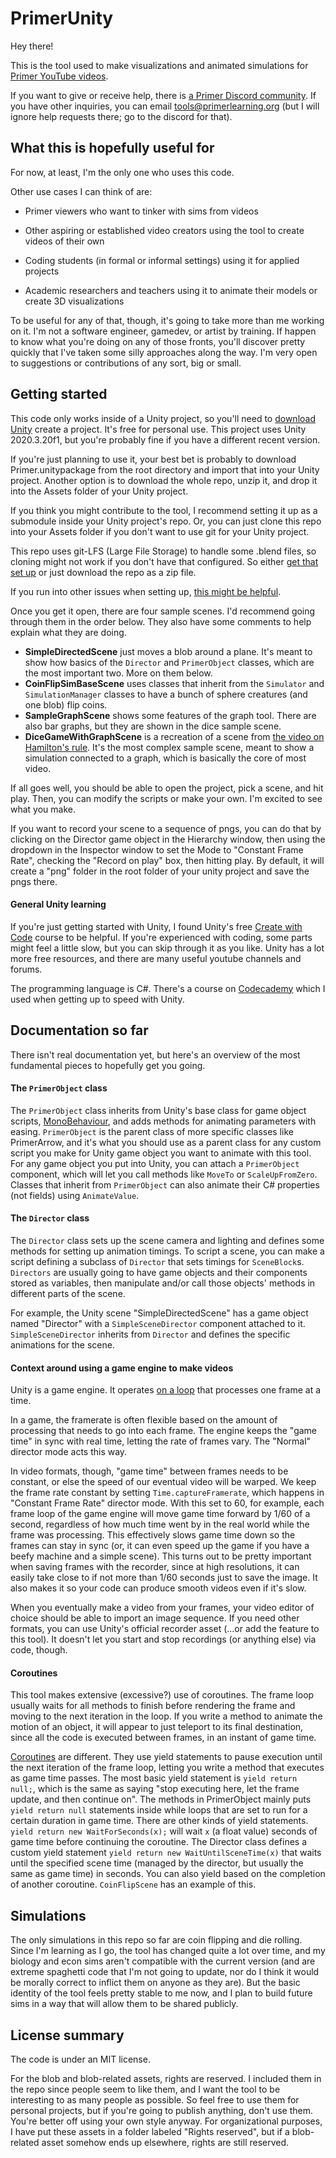 # PrimerUnity
Hey there!

This is the tool used to make visualizations and animated simulations for [Primer YouTube videos](https://www.youtube.com/channel/UCKzJFdi57J53Vr_BkTfN3uQ).

If you want to give or receive help, there is [a Primer Discord community](https://discord.gg/NbruaNW). If you have other inquiries, you can email tools@primerlearning.org (but I will ignore help requests there; go to the discord for that).

## What this is hopefully useful for
For now, at least, I'm the only one who uses this code.

Other use cases I can think of are:

- Primer viewers who want to tinker with sims from videos

- Other aspiring or established video creators using the tool to create videos of their own

- Coding students (in formal or informal settings) using it for applied projects

- Academic researchers and teachers using it to animate their models or create 3D visualizations

To be useful for any of that, though, it's going to take more than me working on it. I'm not a software engineer, gamedev, or artist by training. If happen to know what you're doing on any of those fronts, you'll discover pretty quickly that I've taken some silly approaches along the way. I'm very open to suggestions or contributions of any sort, big or small.

## Getting started

This code only works inside of a Unity project, so you'll need to [download Unity](https://unity.com/) create a project. It's free for personal use. This project uses Unity 2020.3.20f1, but you're probably fine if you have a different recent version.

If you're just planning to use it, your best bet is probably to download Primer.unitypackage from the root directory and import that into your Unity project. Another option is to download the whole repo, unzip it, and drop it into the Assets folder of your Unity project.

If you think you might contribute to the tool, I recommend setting it up as a submodule inside your Unity project's repo. Or, you can just clone this repo into your Assets folder if you don't want to use git for your Unity project.

This repo uses git-LFS (Large File Storage) to handle some .blend files, so cloning might not work if you don't have that configured. So either [get that set up](https://git-lfs.github.com/) or just download the repo as a zip file. 

If you run into other issues when setting up, [this might be helpful](https://thoughtbot.com/blog/how-to-git-with-unity).

Once you get it open, there are four sample scenes. I'd recommend going through them in the order below. They also have some comments to help explain what they are doing.

- **SimpleDirectedScene** just moves a blob around a plane. It's meant to show how basics of the `Director` and `PrimerObject` classes, which are the most important two. More on them below.
- **CoinFlipSimBaseScene** uses classes that inherit from the `Simulator` and `SimulationManager` classes to have a bunch of sphere creatures (and one blob) flip coins.
- **SampleGraphScene** shows some features of the graph tool. There are also bar graphs, but they are shown in the dice sample scene.
- **DiceGameWithGraphScene** is a recreation of a scene from [the video on Hamilton's rule](https://youtu.be/iLX_r_WPrIw?t=114). It's the most complex sample scene, meant to show a simulation connected to a graph, which is basically the core of most video.

If all goes well, you should be able to open the project, pick a scene, and hit play. Then, you can modify the scripts or make your own. I'm excited to see what you make.

If you want to record your scene to a sequence of pngs, you can do that by clicking on the Director game object in the Hierarchy window, then using the dropdown in the Inspector window to set the Mode to "Constant Frame Rate", checking the "Record on play" box, then hitting play. By default, it will create a "png" folder in the root folder of your unity project and save the pngs there.

#### General Unity learning
If you're just getting started with Unity, I found Unity's free [Create with Code](https://learn.unity.com/course/create-with-code) course to be helpful. If you're experienced with coding, some parts might feel a little slow, but you can skip through it as you like. Unity has a lot more free resources, and there are many useful youtube channels and forums.

The programming language is C#. There's a course on [Codecademy](https://www.codecademy.com/learn/learn-c-sharp) which I used when getting up to speed with Unity.

## Documentation so far
There isn't real documentation yet, but here's an overview of the most fundamental pieces to hopefully get you going.
#### The `PrimerObject` class
The `PrimerObject` class inherits from Unity's base class for game object scripts, [MonoBehaviour](https://docs.unity3d.com/ScriptReference/MonoBehaviour.html), and adds methods for animating parameters with easing. `PrimerObject` is the parent class of more specific classes like PrimerArrow, and it's what you should use as a parent class for any custom script you make for Unity game object you want to animate with this tool. For any game object you put into Unity, you can attach a `PrimerObject` component, which will let you call methods like `MoveTo` or `ScaleUpFromZero`. Classes that inherit from `PrimerObject` can also animate their C# properties (not fields) using `AnimateValue`.

#### The `Director` class
The `Director` class sets up the scene camera and lighting and defines some methods for setting up animation timings. To script a scene, you can make a script defining a subclass of `Director` that sets timings for `SceneBlock`s. `Directors` are usually going to have game objects and their components stored as variables, then manipulate and/or call those objects' methods in different parts of the scene.

For example, the Unity scene "SimpleDirectedScene" has a game object named "Director" with a `SimpleSceneDirector` component attached to it. `SimpleSceneDirector` inherits from `Director` and defines the specific animations for the scene.

#### Context around using a game engine to make videos
Unity is a game engine. It operates [on a loop](https://docs.unity3d.com/Manual/ExecutionOrder.html) that processes one frame at a time.

In a game, the framerate is often flexible based on the amount of processing that needs to go into each frame. The engine keeps the "game time" in sync with real time, letting the rate of frames vary. The "Normal" director mode acts this way.

In video formats, though, "game time" between frames needs to be constant, or else the speed of our eventual video will be warped. We keep the frame rate constant by setting `Time.captureFramerate`, which happens in "Constant Frame Rate" director mode. With this set to 60, for example, each frame loop of the game engine will move game time forward by 1/60 of a second, regardless of how much time went by in the real world while the frame was processing. This effectively slows game time down so the frames can stay in sync (or, it can even speed up the game if you have a beefy machine and a simple scene). This turns out to be pretty important when saving frames with the recorder, since at high resolutions, it can easily take close to if not more than 1/60 seconds just to save the image. It also makes it so your code can produce smooth videos even if it's slow. 

When you eventually make a video from your frames, your video editor of choice should be able to import an image sequence. If you need other formats, you can use Unity's official recorder asset (...or add the feature to this tool). It doesn't let you start and stop recordings (or anything else) via code, though. 

#### Coroutines
This tool makes extensive (excessive?) use of coroutines. The frame loop usually waits for all methods to finish before rendering the frame and moving to the next iteration in the loop. If you write a method to animate the motion of an object, it will appear to just teleport to its final destination, since all the code is executed between frames, in an instant of game time.
  
[Coroutines](https://docs.unity3d.com/Manual/Coroutines.html) are different. They use yield statements to pause execution until the next iteration of the frame loop, letting you write a method that executes as game time passes. The most basic yield statement is `yield return null;`, which is the same as saying "stop executing here, let the frame update, and then continue on". The methods in PrimerObject mainly puts `yield return null` statements inside while loops that are set to run for a certain duration in game time. There are other kinds of yield statements. `yield return new WaitForSeconds(x);` will wait `x` (a float value) seconds of game time before continuing the coroutine. The Director class defines a custom yield statement `yield return new WaitUntilSceneTime(x)` that waits until the specified scene time (managed by the director, but usually the same as game time) in seconds. You can also yield based on the completion of another coroutine. `CoinFlipScene` has an example of this.
## Simulations
The only simulations in this repo so far are coin flipping and die rolling. Since I'm learning as I go, the tool has changed quite a lot over time, and my biology and econ sims aren't compatible with the current version (and are extreme spaghetti code that I'm not going to update, nor do I think it would be morally correct to inflict them on anyone as they are). But the basic identity of the tool feels pretty stable to me now, and I plan to build future sims in a way that will allow them to be shared publicly.

## License summary
The code is under an MIT license.

For the blob and blob-related assets, rights are reserved. I included them in the repo since people seem to like them, and I want the tool to be interesting to as many people as possible. So feel free to use them for personal projects, but if you're going to publish anything, don't use them. You're better off using your own style anyway. For organizational purposes, I have put these assets in a folder labeled "Rights reserved", but if a blob-related asset somehow ends up elsewhere, rights are still reserved.
